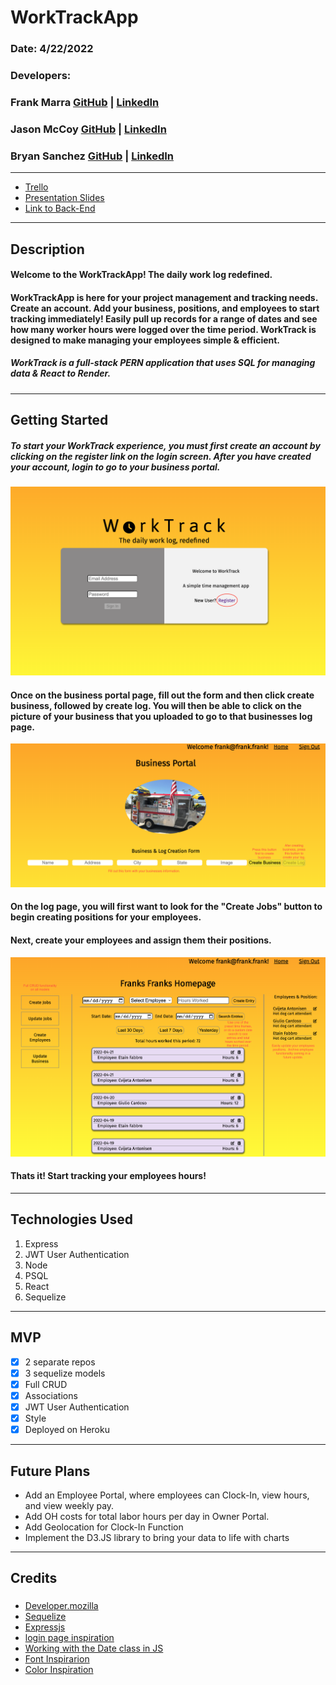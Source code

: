 # WorkTrackApp

### Date: 4/22/2022

### Developers:

### Frank Marra [GitHub](https://github.com/frankmarra) | [LinkedIn](https://www.linkedin.com/in/frankrmarra/)

### Jason McCoy [GitHub](https://github.com/MC-JSON) | [LinkedIn](https://www.linkedin.com/in/jasonwmccoy/)

### Bryan Sanchez [GitHub]() | [LinkedIn](https://www.https://www.linkedin.com/in/bryvn1xx/)

---

- [Trello](https://trello.com/b/R3ERjgEi/worktrackapp)
- [Presentation Slides](https://docs.google.com/presentation/d/1HbCL443_C0jDc6XwxrTpGcek0Dp72o-2r4YH5MGvJLE/edit?usp=sharing)
- [Link to Back-End](https://github.com/MC-JSON/WorkTrack-BackEnd)

---

## Description

#### Welcome to the WorkTrackApp! The daily work log redefined.

#### WorkTrackApp is here for your project management and tracking needs. Create an account. Add your business, positions, and employees to start tracking immediately! Easily pull up records for a range of dates and see how many worker hours were logged over the time period. WorkTrack is designed to make managing your employees simple & efficient.

##### WorkTrack is a full-stack PERN application that uses SQL for managing data & React to Render.

---

## Getting Started

##### To start your WorkTrack experience, you must first create an account by clicking on the register link on the login screen. After you have created your account, login to go to your business portal.

![WorkTrack Login](/work_track/pictures/WorkTrack_login_picture.png)

#### Once on the business portal page, fill out the form and then click create business, followed by create log. You will then be able to click on the picture of your business that you uploaded to go to that businesses log page.

![WorkTrack Portal](/work_track/pictures/WorkTrack_business_portal_pic.png)

#### On the log page, you will first want to look for the "Create Jobs" button to begin creating positions for your employees.

#### Next, create your employees and assign them their positions.

![WorkTrack Log Page](/work_track/pictures/WorkTrack_entry_page.png)

#### Thats it! Start tracking your employees hours!

---

## Technologies Used

1.  Express
2.  JWT User Authentication
3.  Node
4.  PSQL
5.  React
6.  Sequelize

---

## **MVP**

- [x] 2 separate repos
- [x] 3 sequelize models
- [x] Full CRUD
- [x] Associations
- [x] JWT User Authentication
- [x] Style
- [x] Deployed on Heroku

---

## **Future Plans**

- Add an Employee Portal, where employees can Clock-In, view hours, and view weekly pay.
- Add OH costs for total labor hours per day in Owner Portal.
- Add Geolocation for Clock-In Function
- Implement the D3.JS library to bring your data to life with charts

---

## **Credits**

###

- [Developer.mozilla](https://developer.mozilla.org/en-US/docs/Web/API/Window/localStorage)
- [Sequelize](https://sequelize.org/docs/v6/)
- [Expressjs](https://expressjs.com/)
- [login page inspiration](https://www.mockplus.com/blog/post/login-page-examples)
- [Working with the Date class in JS](https://www.w3docs.com/snippets/javascript/how-to-get-the-current-date-and-time-in-javascript.html)
- [Font Inspirarion](https://www.mixfont.com/)
- [Color Inspiration](https://color.adobe.com/)

###
